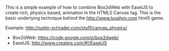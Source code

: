 This is a simple example of how to combine Box2dWeb with EaselJS to create rich, physics based, animation in the HTML5 Canvas tag. This is the basic underlying technique behind the http://www.luxahoy.com html5 game.

Example: http://justin-schrader.com/stuff/canvas_physics/

- Box2dWeb: https://code.google.com/p/box2dweb/
- EaselJS: http://www.createjs.com/#!/EaselJS
